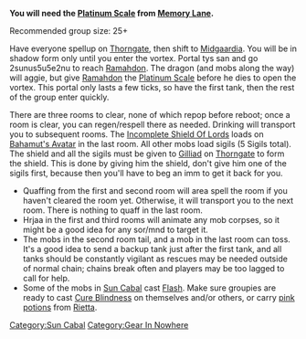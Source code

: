 **You will need the [Platinum Scale](Platinum_Scale "wikilink") from
[Memory Lane](:Category:Memory_Lane "wikilink").**

Recommended group size: 25+

Have everyone spellup on [Thorngate](:Category:Thorngate "wikilink"),
then shift to [Midgaardia](:Category:Midgaardia "wikilink"). You will be
in shadow form only until you enter the vortex. Portal tys san and go
2sunus5u5e2nu to reach [Ramahdon](Ramahdon "wikilink"). The dragon (and
mobs along the way) will aggie, but give [Ramahdon](Ramahdon "wikilink")
the [Platinum Scale](Platinum_Scale "wikilink") before he dies to open
the vortex. This portal only lasts a few ticks, so have the first tank,
then the rest of the group enter quickly.

There are three rooms to clear, none of which repop before reboot; once
a room is clear, you can regen/respell there as needed. Drinking will
transport you to subsequent rooms. The [Incomplete Shield Of
Lords](Incomplete_Shield_Of_Lords "wikilink") loads on [Bahamut's
Avatar](Bahamut's_Avatar "wikilink") in the last room. All other mobs
load sigils (5 Sigils total). The shield and all the sigils must be
given to [Gilliad](Gilliad "wikilink") on
[Thorngate](:Category:Thorngate "wikilink") to form the shield. This is
done by giving him the shield, don't give him one of the sigils first,
because then you'll have to beg an imm to get it back for you.

-   Quaffing from the first and second room will area spell the room if
    you haven't cleared the room yet. Otherwise, it will transport you
    to the next room. There is nothing to quaff in the last room.
-   Hrjaa in the first and third rooms will animate any mob corpses, so
    it might be a good idea for any sor/mnd to target it.
-   The mobs in the second room tail, and a mob in the last room can
    toss. It's a good idea to send a backup tank just after the first
    tank, and all tanks should be constantly vigilant as rescues may be
    needed outside of normal chain; chains break often and players may
    be too lagged to call for help.
-   Some of the mobs in [Sun Cabal](:Category:Sun_Cabal "wikilink") cast
    [Flash](Flash "wikilink"). Make sure groupies are ready to cast
    [Cure Blindness](Cure_Blindness "wikilink") on themselves and/or
    others, or carry [pink potions](Pink_Potion(lord) "wikilink") from
    [Rietta](Rietta "wikilink").

[Category:Sun Cabal](Category:Sun_Cabal "wikilink") [Category:Gear In
Nowhere](Category:Gear_In_Nowhere "wikilink")
